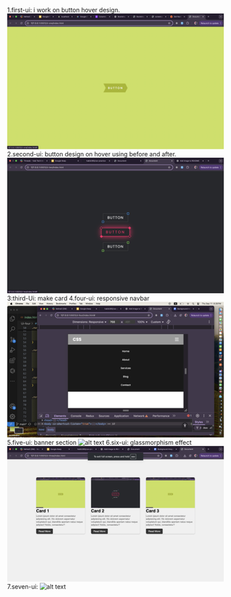 1.first-ui: i work on button hover design.
![alt text](assets/firstUi.png)
2.second-ui: button design on hover using before and after.
![alt text](assets/secondUi.png)
3:third-Ui: make card
4.four-ui: responsive navbar
![alt text](Ui-four/Ui-four.png)
5.five-ui: banner section
![alt text](Ui-five/ui-five.png)
6.six-ui: glassmorphism effect
![alt text](Ui-six/ui-six.png)
7.seven-ui:
![alt text](Ui-seven/seven.png)
